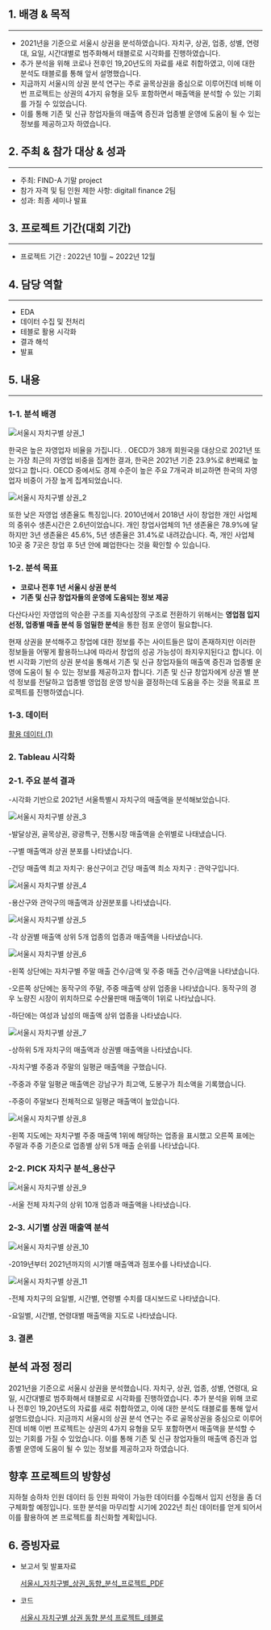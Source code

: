 ## 1. 배경 & 목적

---

- 2021년을 기준으로 서울시 상권을 분석하였습니다. 자치구, 상권, 업종, 성별, 연령대, 요일, 시간대별로 범주화해서 태블로로 시각화를 진행하였습니다.
- 추가 분석을 위해 코로나 전후인 19,20년도의 자료를 새로 취합하였고, 이에 대한 분석도 태블로를 통해 앞서 설명했습니다.
- 지금까지 서울시의 상권 분석 연구는 주로 골목상권을 중심으로 이루어진데 비해 이번 프로젝트는 상권의 4가지 유형을 모두 포함하면서 매출액을 분석할 수 있는 기회를 가질 수 있었습니다.
- 이를 통해 기존 및 신규 창업자들의 매출액 증진과 업종별 운영에 도움이 될 수 있는 정보를 제공하고자 하였습니다.

## 2. 주최 & 참가 대상 & 성과

---

- 주최: FIND-A 기말 project
- 참가 자격 및 팀 인원 제한 사항: digitall finance 2팀
- 성과: 최종 세미나 발표

## 3. 프로젝트 기간(대회 기간)

---

- 프로젝트 기간 : 2022년 10월 ~ 2022년 12월

## 4. 담당 역할

---

- EDA
- 데이터 수집 및 전처리
- 테블로 활용 시각화
- 결과 해석
- 발표

## 5. 내용

---

### 1-1. 분석 배경

![서울시 자치구별 상권_1](https://github.com/Gayeon6423/Project/assets/113704015/63a8d161-69cd-4d5c-a72d-6c5372022c12)

한국은 높은 자영업자 비율을 가집니다. . OECD가 38개 회원국을 대상으로 2021년 또는 가장 최근의 자영업 비중을 집계한 결과, 한국은 2021년 기준 23.9%로 8번째로 높았다고 합니다.
OECD 중에서도 경제 수준이 높은 주요 7개국과 비교하면 한국의 자영업자 비중이 가장 높게 집계되었습니다.

![서울시 자치구별 상권_2](https://github.com/Gayeon6423/Project/assets/113704015/54bfac74-b5d2-47f2-b3bf-a6f17f0692df)

또한 낮은 자영업 생존율도 특징입니다. 2010년에서 2018년 사이 창업한 개인 사업체의 중위수 생존시간은 2.6년이었습니다. 개인 창업사업체의 1년 생존율은 78.9%에 달하지만 3년 생존율은 45.6%, 5년 생존율은 31.4%로 내려갔습니다. 즉, 개인 사업체 10곳 중 7곳은 창업 후 5년 안에 폐업한다는 것을 확인할 수 있습니다.

### 1-2. 분석 목표

- **코로나 전후 1년 서울시 상권 분석**
- **기존 및 신규 창업자들의 운영에 도움되는 정보 제공**

다산다사인 자영업의 악순환 구조를 지속성장의 구조로 전환하기 위해서는 **영업점 입지 선정, 업종별 매출 분석 등 엄밀한 분석**을 통한 점포 운영이 필요합니다.

현재 상권을 분석해주고 창업에 대한 정보를 주는 사이트들은 많이 존재하지만 이러한 정보들을 어떻게 활용하느냐에 따라서 창업의 성공 가능성이 좌지우지된다고 합니다. 이번 시각화 기반의 상권 분석을 통해서 기존 및 신규 창업자들의 매출액 증진과 업종별 운영에 도움이 될 수 있는 정보를 제공하고자 합니다. 기존 및 신규 창업자에게 상권 별 분석 정보를 전달하고 업종별 영업점 운영 방식을 결정하는데 도움을 주는 것을 목표로 프로젝트를 진행하였습니다.

### 1-3. 데이터

[활용 데이터 (1)](https://www.notion.so/56eafccc28764384a1473e6be280d5f9?pvs=21)

### 2. Tableau 시각화

### 2-**1. 주요 분석 결과**

-시각화 기반으로 2021년 서울특별시 자치구의 매출액을 분석해보았습니다.

![서울시 자치구별 상권_3](https://github.com/Gayeon6423/Project/assets/113704015/0f0fb151-b806-4b3b-a5e1-a7dd1636f73c)

-발달상권, 골목상권, 광광특구, 전통시장 매출액을 순위별로 나태냈습니다.

-구별 매출액과 상권 분포를 나타냈습니다.

-건당 매출액 최고 자치구: 용산구이고 건당 매출액 최소 자치구 : 관악구입니다.

![서울시 자치구별 상권_4](https://github.com/Gayeon6423/Project/assets/113704015/55c95f1e-2fb0-4dae-b77a-ce72890a07eb)

-용산구와 관악구의 매출액과 상권분포를 나타냈습니다.

![서울시 자치구별 상권_5](https://github.com/Gayeon6423/Project/assets/113704015/3512615a-ea99-4e46-82c8-b66222d443c3)

-각 상권별 매출액 상위 5개 업종의 업종과 매출액을 나타냈습니다.

![서울시 자치구별 상권_6](https://github.com/Gayeon6423/Project/assets/113704015/bfa57c05-cfad-42a2-b6e1-88f1048b15cf)

-왼쪽 상단에는 자치구별 주말 매출 건수/금액 및 주중 매출 건수/금액을 나타냈습니다.

-오른쪽 상단에는 동작구의 주말, 주중 매출액 상위 업종을 나타냈습니다. 동작구의 경우 노량진 시장이 위치하므로 수산물판매 매출액이 1위로 나타났습니다.

-하단에는 여성과 남성의 매출액 상위 업종을 나타냈습니다.

![서울시 자치구별 상권_7](https://github.com/Gayeon6423/Project/assets/113704015/5cb4e412-0558-4319-b4d3-1e7aee02475c)

-상하위 5개 자치구의 매출액과 상권별 매출액을 나타냈습니다.

-자치구별 주중과 주말의 일평균 매출액을 구했습니다.

-주중과 주말 일평균 매출액은 강남구가 최고액, 도봉구가 최소액을 기록했습니다.

-주중이 주말보다 전체적으로 일평균 매출액이 높았습니다.

![서울시 자치구별 상권_8](https://github.com/Gayeon6423/Project/assets/113704015/cfe8bdaf-3ccd-4630-a121-e786e45e48a3)

-왼쪽 지도에는 자치구별 주중 매출액 1위에 해당하는 업종을 표시했고 오른쪽 표에는 주말과 주중 기준으로 업종별 상위 5개 매출 순위를 나타냈습니다.

### 2-2. PICK 자치구 분석_용산구

![서울시 자치구별 상권_9](https://github.com/Gayeon6423/Project/assets/113704015/9d6b48f5-e7d2-4035-b6a6-37c1db980a0b)

-서울 전체 자치구의 상위 10개 업종과 매출액을 나타냈습니다.

### 2-3.  시기별 상권 매출액 분석

![서울시 자치구별 상권_10](https://github.com/Gayeon6423/Project/assets/113704015/7af5b390-0847-4a17-a7f0-1e841d5b7708)

-2019년부터 2021년까지의 시기별 매출액과 점포수를 나타냈습니다.

![서울시 자치구별 상권_11](https://github.com/Gayeon6423/Project/assets/113704015/ab0d07a3-2420-4a9e-ab0f-6095400aa4c2)

-전체 자치구의 요일별, 시간별, 연령별 수치를 대시보드로 나타냈습니다.

-요일별, 시간별, 연령대별 매출액을 지도로 나타냈습니다.

### 3. 결론

## 분석 과정 정리

2021년을 기준으로 서울시 상권을 분석했습니다. 자치구, 상권, 업종, 성별, 연령대, 요일, 시간대별로 범주화해서 태블로로 시각화를 진행하였습니다. 추가 분석을 위해 코로나 전후인 19,20년도의 자료를 새로 취합하였고, 이에 대한 분석도 태블로를 통해 앞서 설명드렸습니다. 지금까지 서울시의 상권 분석 연구는 주로 골목상권을 중심으로 이루어진데 비해 이번 프로젝트는 상권의 4가지 유형을 모두 포함하면서 매출액을 분석할 수 있는 기회를 가질 수 있었습니다. 이를 통해 기존 및 신규 창업자들의 매출액 증진과 업종별 운영에 도움이 될 수 있는 정보를 제공하고자 하였습니다.

## 향후 프로젝트의 방향성

지하철 승하차 인원 데이터 등 인원 파악이 가능한 데이터를 수집해서 입지 선정을 좀 더 구체화할 예정입니다. 또한 분석을 마무리할 시기에 2022년 최신 데이터를 얻게 되어서 이를 활용하여 본 프로젝트를 최신화할 계획입니다.

## 6. 증빙자료

- 보고서 및 발표자료
    
    [서울시_자치구별_상권_동향_분석_프로젝트_PDF](https://drive.google.com/file/d/14vGKwgo_aEp0i_zGaG2g5f5zXsSerDf4/view?usp=sharing)
      

- 코드
    
    [서울시 자치구별 상권 동향 분석 프로젝트_테블로](https://drive.google.com/file/d/1PW9CrohL3zVtP95gxTt45W-SzYqMRfoJ/view?usp=sharing)
  
